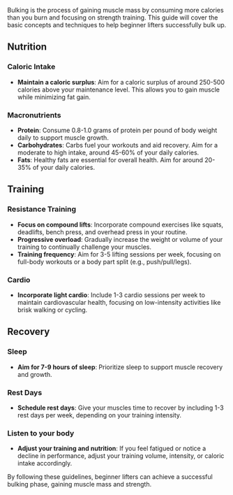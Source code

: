 
Bulking is the process of gaining muscle mass by consuming more calories than you burn and focusing on strength training. This guide will cover the basic concepts and techniques to help beginner lifters successfully bulk up.

## Nutrition

### Caloric Intake
- **Maintain a caloric surplus**: Aim for a caloric surplus of around 250-500 calories above your maintenance level. This allows you to gain muscle while minimizing fat gain.

### Macronutrients
- **Protein**: Consume 0.8-1.0 grams of protein per pound of body weight daily to support muscle growth.
- **Carbohydrates**: Carbs fuel your workouts and aid recovery. Aim for a moderate to high intake, around 45-60% of your daily calories.
- **Fats**: Healthy fats are essential for overall health. Aim for around 20-35% of your daily calories.

## Training

### Resistance Training
- **Focus on compound lifts**: Incorporate compound exercises like squats, deadlifts, bench press, and overhead press in your routine.
- **Progressive overload**: Gradually increase the weight or volume of your training to continually challenge your muscles.
- **Training frequency**: Aim for 3-5 lifting sessions per week, focusing on full-body workouts or a body part split (e.g., push/pull/legs).

### Cardio
- **Incorporate light cardio**: Include 1-3 cardio sessions per week to maintain cardiovascular health, focusing on low-intensity activities like brisk walking or cycling.

## Recovery

### Sleep
- **Aim for 7-9 hours of sleep**: Prioritize sleep to support muscle recovery and growth.

### Rest Days
- **Schedule rest days**: Give your muscles time to recover by including 1-3 rest days per week, depending on your training intensity.

### Listen to your body
- **Adjust your training and nutrition**: If you feel fatigued or notice a decline in performance, adjust your training volume, intensity, or caloric intake accordingly.

By following these guidelines, beginner lifters can achieve a successful bulking phase, gaining muscle mass and strength.
